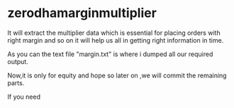 # zerodhamarginmultiplier
It will extract the multiplier data which is essential for placing orders with right margin and 
so on it will help us all in getting right information in time.

As you can the text file "margin.txt" is where i dumped all our required output.

Now,it is only for equity and hope so later on ,we will commit the remaining parts.

If you need 

